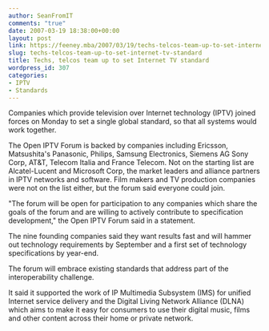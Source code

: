 ```yaml
---
author: SeanFromIT
comments: "true"
date: 2007-03-19 18:38:00+00:00
layout: post
link: https://feeney.mba/2007/03/19/techs-telcos-team-up-to-set-internet-tv-standard/
slug: techs-telcos-team-up-to-set-internet-tv-standard
title: Techs, telcos team up to set Internet TV standard
wordpress_id: 307
categories:
- IPTV
- Standards
---
```


Companies which provide television over Internet technology (IPTV) joined forces on Monday to set a single global standard, so that all systems would work together.  
  
The Open IPTV Forum is backed by companies including Ericsson, Matsushita's Panasonic, Philips, Samsung Electronics, Siemens AG Sony Corp, AT&T, Telecom Italia and France Telecom. Not on the starting list are Alcatel-Lucent and Microsoft Corp, the market leaders and alliance partners in IPTV networks and software. Film makers and TV production companies were not on the list either, but the forum said everyone could join.  
  
"The forum will be open for participation to any companies which share the goals of the forum and are willing to actively contribute to specification development," the Open IPTV Forum said in a statement.  
  
The nine founding companies said they want results fast and will hammer out technology requirements by September and a first set of technology specifications by year-end.  
  
The forum will embrace existing standards that address part of the interoperability challenge.  
  
It said it supported the work of IP Multimedia Subsystem (IMS) for unified Internet service delivery and the Digital Living Network Alliance (DLNA) which aims to make it easy for consumers to use their digital music, films and other content across their home or private network.
